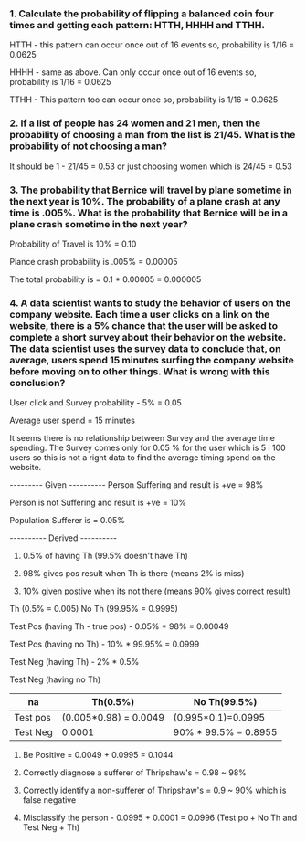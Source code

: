 ### 1. Calculate the probability of flipping a balanced coin four times and getting each pattern: HTTH, HHHH and TTHH.

HTTH - this pattern can occur once out of 16 events so, probability is 1/16 = 0.0625

HHHH - same as above. Can only occur once out of 16 events so, probability is 1/16 = 0.0625

TTHH - This pattern too can occur once so, probability is 1/16  = 0.0625

### 2. If a list of people has 24 women and 21 men, then the probability of choosing a man from the list is 21/45. What is the probability of not choosing a man?

It should be 1 - 21/45 = 0.53 or just choosing women which is 24/45 = 0.53

### 3. The probability that Bernice will travel by plane sometime in the next year is 10%. The probability of a plane crash at any time is .005%. What is the probability that Bernice will be in a plane crash sometime in the next year?

Probability of Travel is 10% = 0.10

Plance crash probability is .005% = 0.00005

The total probability is = 0.1 * 0.00005 = 0.000005

### 4. A data scientist wants to study the behavior of users on the company website. Each time a user clicks on a link on the website, there is a 5% chance that the user will be asked to complete a short survey about their behavior on the website. The data scientist uses the survey data to conclude that, on average, users spend 15 minutes surfing the company website before moving on to other things. What is wrong with this conclusion?

User click and Survey probability - 5% = 0.05

Average user spend = 15 minutes

It seems there is no relationship between Survey and the average time spending. The Survey comes only for 0.05 % for the user which is 5 i 100 users so this is not a right data to find the average timing spend on the website.


--------- Given ----------
Person Suffering and result is +ve = 98%

Person is not Suffering and result is +ve = 10%

Population Sufferer is = 0.05%

---------- Derived ----------

1. 0.5% of having Th (99.5% doesn't have Th)

2. 98% gives pos result when Th is there (means 2% is miss)

3. 10% given postive when its not there (means 90% gives correct result)

Th (0.5% = 0.005)
No Th (99.95% = 0.9995)

Test Pos (having Th - true pos) - 0.05% * 98% = 0.00049

Test Pos (having no Th) - 10% * 99.95% = 0.0999

Test Neg (having Th) - 2% * 0.5% 

Test Neg (having no Th)


na| Th(0.5%)|No Th(99.5%)
---|---|---
Test pos |(0.005*0.98) = 0.0049|(0.995*0.1)=0.0995
Test Neg|0.0001|90% * 99.5% = 0.8955


1. Be Positive = 0.0049 + 0.0995 = 0.1044

2. Correctly diagnose a sufferer of Thripshaw's = 0.98 ~ 98%

3. Correctly identify a non-sufferer of Thripshaw's = 0.9 ~ 90% which is false negative

4. Misclassify the person - 0.0995 + 0.0001 = 0.0996 (Test po + No Th and Test Neg + Th)


